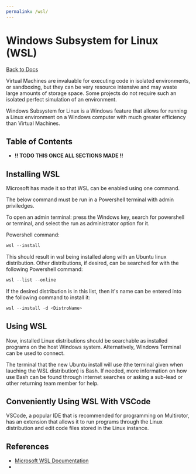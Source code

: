 ```yaml
---
permalink: /wsl/
---
```


# Windows Subsystem for Linux \(WSL\)

[Back to Docs](/docs/)

Virtual Machines are invaluable for executing code in isolated environments, or sandboxing, but they can be very resource intensive and may waste large amounts of storage space. Some projects do not require such an isolated perfect simulation of an environment.

Windows Subsystem for Linux is a Windows feature that allows for running a Linux environment on a Windows computer with much greater efficiency than Virtual Machines.

## Table of Contents

 - **!! TODO THIS ONCE ALL SECTIONS MADE !!**

## Installing WSL

Microsoft has made it so that WSL can be enabled using one command.

The below command must be run in a Powershell terminal with admin priviledges.

To open an admin terminal: press the Windows key, search for powershell or terminal, and select the run as administrator option for it.

Powershell command:
```powershell
wsl --install
```

This should result in wsl being installed along with an Ubuntu linux distribution. Other distributions, if desired, can be searched for with the following Powershell command:

```powershell
wsl --list --online
```

If the desired distribution is in this list, then it's name can be entered into the following command to install it:

```powershell
wsl --install -d <DistroName>
```

## Using WSL

Now, installed Linux distributions should be searchable as installed programs on the host Windows system. Alternatively, Windows Terminal can be used to connect.

The terminal that the new Ubuntu install will use (the terminal given when lauching the WSL distribution) is Bash. If needed, more information on how use Bash can be found through internet searches or asking a sub-lead or other returning team member for help.

## Conveniently Using WSL With VSCode

VSCode, a popular IDE that is recommended for programming on Multirotor, has an extension that allows it to run programs through the Linux distribution and edit code files stored in the Linux instance.

## References

 - [Microsoft WSL Documentation](https://learn.microsoft.com/en-us/windows/wsl/)
 - 